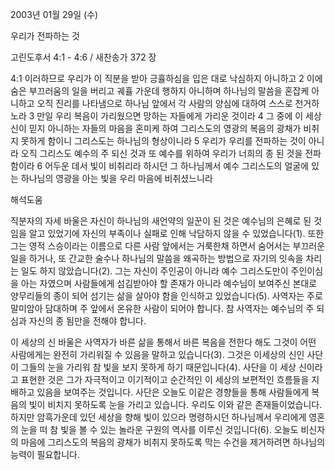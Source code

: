 2003년 01월 29일 (수)

우리가 전파하는 것



고린도후서 4:1 - 4:6 / 새찬송가 372 장


4:1 이러하므로 우리가 이 직분을 받아 긍휼하심을 입은 대로 낙심하지 아니하고 
2 이에 숨은 부끄러움의 일을 버리고 궤휼 가운데 행하지 아니하며 하나님의 말씀을 혼잡케 아니하고 오직 진리를 나타냄으로 하나님 앞에서 각 사람의 양심에 대하여 스스로 천거하노라 
3 만일 우리 복음이 가리웠으면 망하는 자들에게 가리운 것이라 
4 그 중에 이 세상 신이 믿지 아니하는 자들의 마음을 혼미케 하여 그리스도의 영광의 복음의 광채가 비취지 못하게 함이니 그리스도는 하나님의 형상이니라 
5 우리가 우리를 전파하는 것이 아니라 오직 그리스도 예수의 주 되신 것과 또 예수를 위하여 우리가 너희의 종 된 것을 전파함이라 
6 어두운 데서 빛이 비취리라 하시던 그 하나님께서 예수 그리스도의 얼굴에 있는 하나님의 영광을 아는 빛을 우리 마음에 비취셨느니라

해석도움





직분자의 자세 
바울은 자신이 하나님의 새언약의 일꾼이 된 것은 예수님의 은혜로 된 것임을 알고 있었기에 자신의 부족이나 실패로 인해 낙담하지 않을 수 있었습니다(1). 또한 그는 영적 스승이라는 이름으로 다른 사람 앞에서는 거룩한채 하면서 숨어서는 부끄러운 일을 하거나, 또 간교한 술수나 하나님의 말씀을 왜곡하는 방법으로 자기의 잇속을 차리는 일도 하지 않았습니다(2). 그는 자신이 주인공이 아니라 예수 그리스도만이 주인이심을 아는 자였으며 사람들에게 섬김받아야 할 존재가 아니라 예수님이 보여주신 본대로 양무리들의 종이 되어 섬기는 삶을 살아야 함을 인식하고 있었습니다(5). 사역자는 주로 말미암아 담대하며 주 앞에서 온유한 사람이 되어야 합니다. 참 사역자는 예수님의 주 되심과 자신의 종 됨만을 전해야 합니다. 



이 세상의 신 
바울은 사역자가 바른 삶을 통해서 바른 복음을 전한다 해도 그것이 어떤 사람에게는 완전히 가리워질 수 있음을 말하고 있습니다(3). 그것은 이세상의 신인 사단이 그들의 눈을 가리워 참 빛을 보지 못하게 하기 때문입니다(4). 사단을 이 세상 신이라고 표현한 것은 그가 자극적이고 이기적이고 순간적인 이 세상의 보편적인 흐름들을 지배하고 있음을 보여주는 것입니다. 사단은 오늘도 이같은 경향들을 통해 사람들에게 복음의 빛이 비치지 못하도록 눈을 가리고 있습니다. 우리도 이와 같은 존재들이었습니다. 하지만 암흑가운데 있던 세상을 향해 빛이 있으라 명령하시던 하나님께서 우리에게 영혼의 눈을 떠 참 빛을 볼 수 있는 놀라운 구원의 역사를 이루신 것입니다(6). 오늘도 비신자의 마음에 그리스도의 복음의 광채가 비취지 못하도록 막는 수건을 제거하려면 하나님의 능력이 필요합니다.